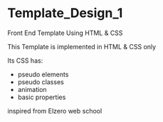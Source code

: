 # Template_Design_1
Front End Template Using HTML &amp; CSS

This Template is implemented in HTML & CSS only

Its CSS has:
- pseudo elements
- pseudo classes
- animation
- basic properties

inspired from Elzero web school
